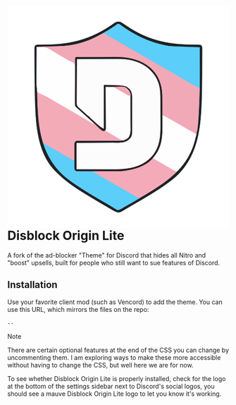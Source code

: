 <img src="logo.svg" align="right" alt="A white blue and pink colored Ublock Origin shield with the Discord 'D' in the center.">

# Disblock Origin Lite

A fork of the ad-blocker "Theme" for Discord that hides all Nitro and "boost" upsells, built for people who still want to sue features of Discord.


## Installation

Use your favorite client mod (such as Vencord) to add the theme. You can use this URL, which mirrors the files on the repo:
```
--
```

> [!NOTE]
> There are certain optional features at the end of the CSS you can change by uncommenting them. I am exploring ways to make these more accessible without having to change the CSS, but well here we are for now.


To see whether Disblock Origin Lite is properly installed, check for the logo at the bottom of the settings sidebar next to Discord's social logos, you should see a mauve Disblock Origin Lite logo to let you know it's working.